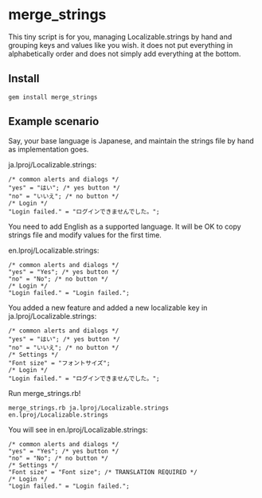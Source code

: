 merge_strings
=============

This tiny script is for you, managing Localizable.strings by hand and grouping keys and values like you wish. it does not put everything in alphabetically order and does not simply add everything at the bottom.

Install
-------

    gem install merge_strings


Example scenario
----------------

Say, your base language is Japanese, and maintain the strings file by hand as implementation goes.

ja.lproj/Localizable.strings:

    /* common alerts and dialogs */
    "yes" = "はい"; /* yes button */
    "no" = "いいえ"; /* no button */
    /* Login */
    "Login failed." = "ログインできませんでした。";

You need to add English as a supported language. It will be OK to copy strings file and modify values for the first time.

en.lproj/Localizable.strings:

    /* common alerts and dialogs */
    "yes" = "Yes"; /* yes button */
    "no" = "No"; /* no button */
    /* Login */
    "Login failed." = "Login failed.";

You added a new feature and added a new localizable key in ja.lproj/Localizable.strings:

    /* common alerts and dialogs */
    "yes" = "はい"; /* yes button */
    "no" = "いいえ"; /* no button */
    /* Settings */
    "Font size" = "フォントサイズ";
    /* Login */
    "Login failed." = "ログインできませんでした。";

 Run merge_strings.rb!

    merge_strings.rb ja.lproj/Localizable.strings en.lproj/Localizable.strings

You will see in en.lproj/Localizable.strings:

    /* common alerts and dialogs */
    "yes" = "Yes"; /* yes button */
    "no" = "No"; /* no button */
    /* Settings */
    "Font size" = "Font size"; /* TRANSLATION REQUIRED */
    /* Login */
    "Login failed." = "Login failed.";

